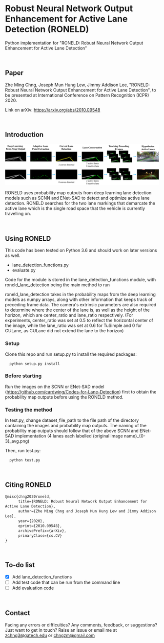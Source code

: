 # Robust Neural Network Output Enhancement for Active Lane Detection (RONELD)

Python implementation for "RONELD: Robust Neural Network Output Enhancement for Active Lane Detection"

<br>

## Paper
Zhe Ming Chng, Joseph Mun Hung Lew, Jimmy Addison Lee, "RONELD: Robust Neural Network Output Enhancement for Active Lane Detection", to be presented at International Conference on Pattern Recognition (ICPR) 2020. 

Link on arXiv: https://arxiv.org/abs/2010.09548

<br>

## Introduction

<img src="process_workflow.jpg" />

RONELD uses probability map outputs from deep learning lane detection models such as SCNN and ENet-SAD to detect and optimize active lane detection. RONELD searches for the two lane markings that demarcate the active lane which is the single road space that the vehicle is currently travelling on.

<br>

## Using RONELD

This code has been tested on Python 3.6 and should work on later versions as well.

 - lane_detection_functions.py
 - evaluate.py

Code for the module is stored in the lane_detection_functions module, with roneld_lane_detection being the main method to run

roneld_lane_detection takes in the probability maps from the deep learning models as numpy arrays, along with other information that keeps track of preceding frame data. The camera's extrinsic parameters are also required to determine where the center of the lane is, as well as the height of the horizon, which are center_ratio and lane_ratio respectively. (For experiments, center_ratio was set at 0.5 to reflect the horizontal center of the image, while the lane_ratio was set at 0.6 for TuSimple and 0 for CULane, as CULane did not extend the lane to the horizon)

### Setup

Clone this repo and run setup.py to install the required packages:

```
  python setup.py install
```

### Before starting

Run the images on the SCNN or ENet-SAD model (https://github.com/cardwing/Codes-for-Lane-Detection) first to obtain the probability map outputs before using the RONELD method.

### Testing the method

In test.py, change dataset_file_path to the file path of the directory containing the images and probability map outputs. The naming of the probability map outputs should follow that of the above SCNN and ENet-SAD implementation (4 lanes each labelled {original image name}\_{0-3}\_avg.png)

Then, run test.py:
```
  python test.py
```

<br>

## Citing RONELD

```
@misc{chng2020roneld,
      title={RONELD: Robust Neural Network Output Enhancement for Active Lane Detection}, 
      author={Zhe Ming Chng and Joseph Mun Hung Lew and Jimmy Addison Lee},
      year={2020},
      eprint={2010.09548},
      archivePrefix={arXiv},
      primaryClass={cs.CV}
}
```

<br>

## To-do list

- [x] Add lane_detection_functions
- [ ] Add test code that can be run from the command line
- [ ] Add evaluation code

<br>

## Contact

Facing any errors or difficulties? Any comments, feedback, or suggestions? Just want to get in touch? Raise an issue or email me at zchng3@gatech.edu or chngzm@gmail.com
